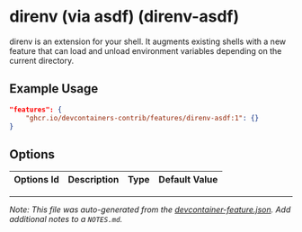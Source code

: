
# direnv (via asdf) (direnv-asdf)

direnv is an extension for your shell. It augments existing shells with a new feature that can load and unload environment variables depending on the current directory.

## Example Usage

```json
"features": {
    "ghcr.io/devcontainers-contrib/features/direnv-asdf:1": {}
}
```

## Options

| Options Id | Description | Type | Default Value |
|-----|-----|-----|-----|




---

_Note: This file was auto-generated from the [devcontainer-feature.json](https://github.com/devcontainers-contrib/features/blob/main/src/direnv-asdf/devcontainer-feature.json).  Add additional notes to a `NOTES.md`._

